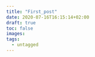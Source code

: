 ```yaml
---
title: "First_post"
date: 2020-07-16T16:15:14+02:00
draft: true
toc: false
images:
tags:
  - untagged
---
```


